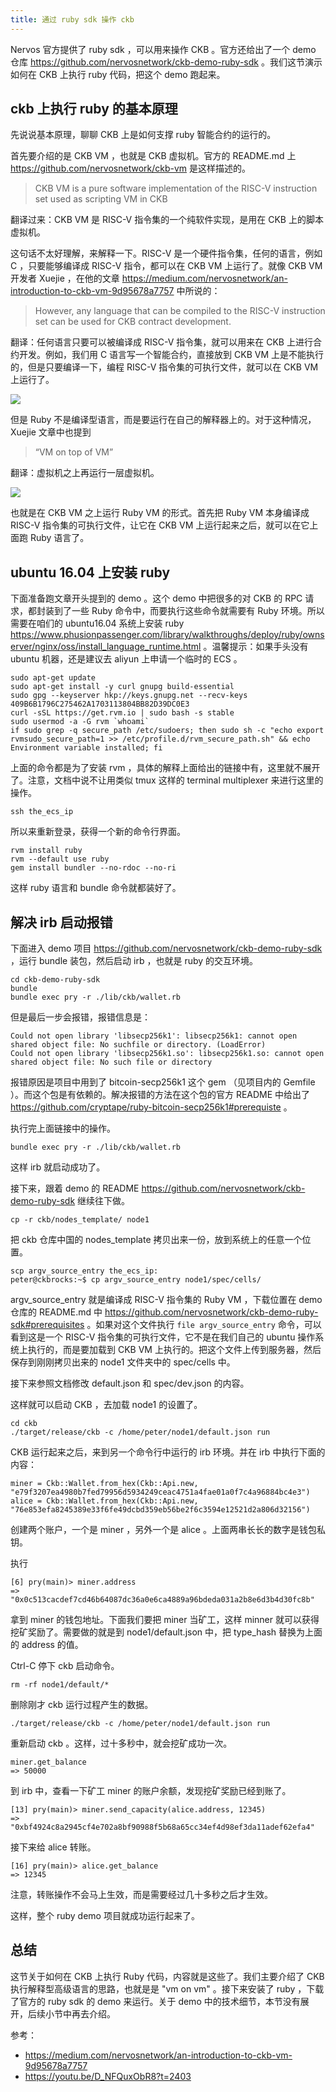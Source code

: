 ```yaml
---
title: 通过 ruby sdk 操作 ckb
---
```


Nervos 官方提供了 ruby sdk ，可以用来操作 CKB 。官方还给出了一个 demo 仓库 https://github.com/nervosnetwork/ckb-demo-ruby-sdk 。我们这节演示如何在 CKB 上执行 ruby 代码，把这个 demo 跑起来。

## ckb 上执行 ruby 的基本原理

先说说基本原理，聊聊 CKB 上是如何支撑 ruby 智能合约的运行的。

首先要介绍的是 CKB VM ，也就是 CKB 虚拟机。官方的 README.md 上 https://github.com/nervosnetwork/ckb-vm 是这样描述的。

> CKB VM is a pure software implementation of the RISC-V instruction set used as scripting VM in CKB

翻译过来：CKB VM 是 RISC-V 指令集的一个纯软件实现，是用在 CKB 上的脚本虚拟机。

这句话不太好理解，来解释一下。RISC-V 是一个硬件指令集，任何的语言，例如 C ，只要能够编译成 RISC-V 指令，都可以在 CKB VM 上运行了。就像 CKB VM 开发者 Xuejie ，在他的文章 
https://medium.com/nervosnetwork/an-introduction-to-ckb-vm-9d95678a7757 中所说的：

>However, any language that can be compiled to the RISC-V instruction set can be used for CKB contract development.

翻译：任何语言只要可以被编译成 RISC-V 指令集，就可以用来在 CKB 上进行合约开发。例如，我们用 C 语言写一个智能合约，直接放到 CKB VM 上是不能执行的，但是只要编译一下，编程 RISC-V 指令集的可执行文件，就可以在 CKB VM 上运行了。

![](https://img.haoqicat.com/2018120801.jpg)

但是 Ruby 不是编译型语言，而是要运行在自己的解释器上的。对于这种情况，Xuejie 文章中也提到

>“VM on top of VM” 

翻译：虚拟机之上再运行一层虚拟机。

![](https://img.haoqicat.com/2018120802.jpg)

也就是在 CKB VM 之上运行 Ruby VM 的形式。首先把 Ruby VM 本身编译成 RISC-V 指令集的可执行文件，让它在 CKB VM 上运行起来之后，就可以在它上面跑 Ruby 语言了。

## ubuntu 16.04 上安装 ruby

下面准备跑文章开头提到的 demo 。这个 demo 中把很多的对 CKB 的 RPC 请求，都封装到了一些 Ruby 命令中，而要执行这些命令就需要有 Ruby 环境。所以需要在咱们的 ubuntu16.04 系统上安装 ruby https://www.phusionpassenger.com/library/walkthroughs/deploy/ruby/ownserver/nginx/oss/install_language_runtime.html 。温馨提示：如果手头没有 ubuntu 机器，还是建议去 aliyun 上申请一个临时的 ECS 。

```
sudo apt-get update
sudo apt-get install -y curl gnupg build-essential
sudo gpg --keyserver hkp://keys.gnupg.net --recv-keys 409B6B1796C275462A1703113804BB82D39DC0E3
curl -sSL https://get.rvm.io | sudo bash -s stable
sudo usermod -a -G rvm `whoami`
if sudo grep -q secure_path /etc/sudoers; then sudo sh -c "echo export rvmsudo_secure_path=1 >> /etc/profile.d/rvm_secure_path.sh" && echo Environment variable installed; fi
```

上面的命令都是为了安装 rvm ，具体的解释上面给出的链接中有，这里就不展开了。注意，文档中说不让用类似 tmux 这样的 terminal multiplexer 来进行这里的操作。

```
ssh the_ecs_ip
```

所以来重新登录，获得一个新的命令行界面。

```
rvm install ruby
rvm --default use ruby
gem install bundler --no-rdoc --no-ri
```

这样 ruby 语言和 bundle 命令就都装好了。

## 解决 irb 启动报错

下面进入 demo 项目 https://github.com/nervosnetwork/ckb-demo-ruby-sdk ，运行 bundle 装包，然后启动 irb ，也就是 ruby 的交互环境。

```
cd ckb-demo-ruby-sdk
bundle
bundle exec pry -r ./lib/ckb/wallet.rb
```

但是最后一步会报错，报错信息是：

```
Could not open library 'libsecp256k1': libsecp256k1: cannot open shared object file: No suchfile or directory. (LoadError)
Could not open library 'libsecp256k1.so': libsecp256k1.so: cannot open shared object file: No such file or directory
```

报错原因是项目中用到了  bitcoin-secp256k1 这个 gem （见项目内的 Gemfile ）。而这个包是有依赖的。解决报错的方法在这个包的官方 README 中给出了 https://github.com/cryptape/ruby-bitcoin-secp256k1#prerequiste 。

执行完上面链接中的操作。

```
bundle exec pry -r ./lib/ckb/wallet.rb
```

这样 irb 就启动成功了。

接下来，跟着 demo 的 README  https://github.com/nervosnetwork/ckb-demo-ruby-sdk 继续往下做。

```
cp -r ckb/nodes_template/ node1
```

把 ckb 仓库中国的 nodes_template 拷贝出来一份，放到系统上的任意一个位置。

```
scp argv_source_entry the_ecs_ip:
peter@ckbrocks:~$ cp argv_source_entry node1/spec/cells/
```

argv_source_entry 就是编译成 RISC-V 指令集的 Ruby VM ，下载位置在 demo 仓库的 README.md 中 https://github.com/nervosnetwork/ckb-demo-ruby-sdk#prerequisites 。如果对这个文件执行 `file argv_source_entry` 命令，可以看到这是一个 RISC-V 指令集的可执行文件，它不是在我们自己的 ubuntu 操作系统上执行的，而是要加载到 CKB VM 上执行的。把这个文件上传到服务器，然后保存到刚刚拷贝出来的 node1 文件夹中的 spec/cells 中。

接下来参照文档修改 default.json 和 spec/dev.json 的内容。

这样就可以启动 CKB ，去加载 node1 的设置了。

```
cd ckb
./target/release/ckb -c /home/peter/node1/default.json run
```

CKB 运行起来之后，来到另一个命令行中运行的 irb 环境。并在 irb 中执行下面的内容：

```
miner = Ckb::Wallet.from_hex(Ckb::Api.new, "e79f3207ea4980b7fed79956d5934249ceac4751a4fae01a0f7c4a96884bc4e3")
alice = Ckb::Wallet.from_hex(Ckb::Api.new, "76e853efa8245389e33f6fe49dcbd359eb56be2f6c3594e12521d2a806d32156")
```

创建两个账户，一个是 miner ，另外一个是 alice 。上面两串长长的数字是钱包私钥。

执行

```
[6] pry(main)> miner.address
=> "0x0c513cacdef7cd46b64087dc36a0e6ca4889a96bdeda031a2b8e6d3b4d30fc8b"
```

拿到 miner 的钱包地址。下面我们要把 miner 当矿工，这样 minner 就可以获得挖矿奖励了。需要做的就是到 node1/default.json 中，把 type_hash 替换为上面的 address 的值。

Ctrl-C 停下 ckb 启动命令。

```
rm -rf node1/default/*
```

删除刚才 ckb 运行过程产生的数据。

```
./target/release/ckb -c /home/peter/node1/default.json run
```

重新启动 ckb 。这样，过十多秒中，就会挖矿成功一次。

```
miner.get_balance
=> 50000
```

到 irb 中，查看一下矿工 miner 的账户余额，发现挖矿奖励已经到账了。

```
[13] pry(main)> miner.send_capacity(alice.address, 12345)
=> "0xbf4924c8a2945cf4e702a8bf90988f5b68a65cc34ef4d98ef3da11adef62efa4"
```

接下来给 alice 转账。

```
[16] pry(main)> alice.get_balance
=> 12345
```

注意，转账操作不会马上生效，而是需要经过几十多秒之后才生效。

这样，整个 ruby demo 项目就成功运行起来了。

## 总结

这节关于如何在 CKB 上执行 Ruby 代码，内容就是这些了。我们主要介绍了 CKB 执行解释型高级语言的思路，也就是是 "vm on vm" 。接下来安装了 ruby ，下载了官方的 ruby sdk 的 demo 来运行。关于 demo 中的技术细节，本节没有展开，后续小节中再去介绍。

参考：

- https://medium.com/nervosnetwork/an-introduction-to-ckb-vm-9d95678a7757
- https://youtu.be/D_NFQuxObR8?t=2403 
